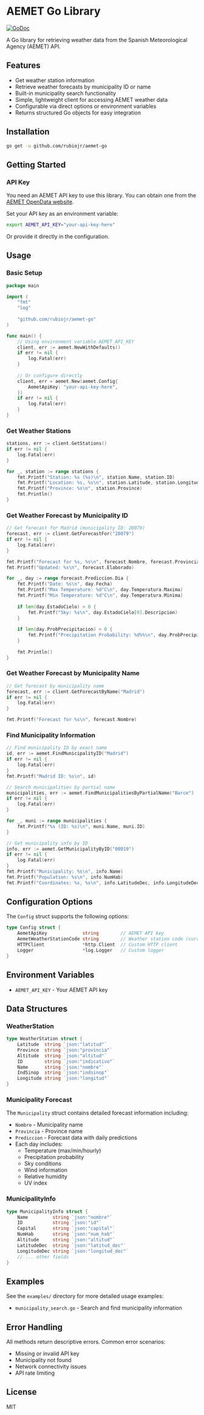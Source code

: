 # AEMET Go Library

[![GoDoc](https://godoc.org/github.com/rubiojr/aemet-go?status.svg)](https://godoc.org/github.com/rubiojr/aemet-go)

A Go library for retrieving weather data from the Spanish Meteorological Agency (AEMET) API.

## Features

- Get weather station information
- Retrieve weather forecasts by municipality ID or name
- Built-in municipality search functionality
- Simple, lightweight client for accessing AEMET weather data
- Configurable via direct options or environment variables
- Returns structured Go objects for easy integration

## Installation

```bash
go get -u github.com/rubiojr/aemet-go
```

## Getting Started

### API Key

You need an AEMET API key to use this library. You can obtain one from the [AEMET OpenData website](https://opendata.aemet.es/centrodedescargas/obtencionAPIKey).

Set your API key as an environment variable:

```bash
export AEMET_API_KEY="your-api-key-here"
```

Or provide it directly in the configuration.

## Usage

### Basic Setup

```go
package main

import (
    "fmt"
    "log"
    
    "github.com/rubiojr/aemet-go"
)

func main() {
    // Using environment variable AEMET_API_KEY
    client, err := aemet.NewWithDefaults()
    if err != nil {
        log.Fatal(err)
    }
    
    // Or configure directly
    client, err = aemet.New(aemet.Config{
        AemetApiKey: "your-api-key-here",
    })
    if err != nil {
        log.Fatal(err)
    }
}
```

### Get Weather Stations

```go
stations, err := client.GetStations()
if err != nil {
    log.Fatal(err)
}

for _, station := range stations {
    fmt.Printf("Station: %s (%s)\n", station.Name, station.ID)
    fmt.Printf("Location: %s, %s\n", station.Latitude, station.Longitude)
    fmt.Printf("Province: %s\n", station.Province)
    fmt.Println()
}
```

### Get Weather Forecast by Municipality ID

```go
// Get forecast for Madrid (municipality ID: 28079)
forecast, err := client.GetForecastFor("28079")
if err != nil {
    log.Fatal(err)
}

fmt.Printf("Forecast for %s, %s\n", forecast.Nombre, forecast.Provincia)
fmt.Printf("Updated: %s\n", forecast.Elaborado)

for _, day := range forecast.Prediccion.Dia {
    fmt.Printf("Date: %s\n", day.Fecha)
    fmt.Printf("Max Temperature: %d°C\n", day.Temperatura.Maxima)
    fmt.Printf("Min Temperature: %d°C\n", day.Temperatura.Minima)
    
    if len(day.EstadoCielo) > 0 {
        fmt.Printf("Sky: %s\n", day.EstadoCielo[0].Descripcion)
    }
    
    if len(day.ProbPrecipitacion) > 0 {
        fmt.Printf("Precipitation Probability: %d%%\n", day.ProbPrecipitacion[0].Value)
    }
    
    fmt.Println()
}
```

### Get Weather Forecast by Municipality Name

```go
// Get forecast by municipality name
forecast, err := client.GetForecastByName("Madrid")
if err != nil {
    log.Fatal(err)
}

fmt.Printf("Forecast for %s\n", forecast.Nombre)
```

### Find Municipality Information

```go
// Find municipality ID by exact name
id, err := aemet.FindMunicipalityID("Madrid")
if err != nil {
    log.Fatal(err)
}
fmt.Printf("Madrid ID: %s\n", id)

// Search municipalities by partial name
municipalities, err := aemet.FindMunicipalitiesByPartialName("Barce")
if err != nil {
    log.Fatal(err)
}

for _, muni := range municipalities {
    fmt.Printf("%s (ID: %s)\n", muni.Name, muni.ID)
}

// Get municipality info by ID
info, err := aemet.GetMunicipalityByID("08019")
if err != nil {
    log.Fatal(err)
}
fmt.Printf("Municipality: %s\n", info.Name)
fmt.Printf("Population: %s\n", info.NumHab)
fmt.Printf("Coordinates: %s, %s\n", info.LatitudeDec, info.LongitudeDec)
```

## Configuration Options

The `Config` struct supports the following options:

```go
type Config struct {
    AemetApiKey             string        // AEMET API key
    AemetWeatherStationCode string        // Weather station code (currently unused)
    HTTPClient              *http.Client  // Custom HTTP client
    Logger                  *log.Logger   // Custom logger
}
```

## Environment Variables

- `AEMET_API_KEY` - Your AEMET API key

## Data Structures

### WeatherStation

```go
type WeatherStation struct {
    Latitude  string `json:"latitud"`
    Province  string `json:"provincia"`
    Altitude  string `json:"altitud"`
    ID        string `json:"indicativo"`
    Name      string `json:"nombre"`
    IndSinop  string `json:"indsinop"`
    Longitude string `json:"longitud"`
}
```

### Municipality Forecast

The `Municipality` struct contains detailed forecast information including:

- `Nombre` - Municipality name
- `Provincia` - Province name
- `Prediccion` - Forecast data with daily predictions
- Each day includes:
  - Temperature (max/min/hourly)
  - Precipitation probability
  - Sky conditions
  - Wind information
  - Relative humidity
  - UV index

### MunicipalityInfo

```go
type MunicipalityInfo struct {
    Name         string `json:"nombre"`
    ID           string `json:"id"`
    Capital      string `json:"capital"`
    NumHab       string `json:"num_hab"`
    Altitude     string `json:"altitud"`
    LatitudeDec  string `json:"latitud_dec"`
    LongitudeDec string `json:"longitud_dec"`
    // ... other fields
}
```

## Examples

See the `examples/` directory for more detailed usage examples:

- `municipality_search.go` - Search and find municipality information

## Error Handling

All methods return descriptive errors. Common error scenarios:

- Missing or invalid API key
- Municipality not found
- Network connectivity issues
- API rate limiting

## License

MIT